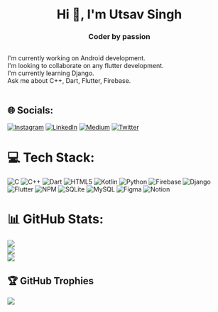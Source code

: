 <h1 align="center">Hi 👋, I'm Utsav Singh</h1>
<h3 align="center">Coder by passion</h3>

##
I'm currently working on Android development.<br>I'm looking to collaborate on any flutter development.<br>I'm currently learning Django.<br>Ask me about C++, Dart, Flutter, Firebase.<br><br>


## 🌐 Socials:
[![Instagram](https://img.shields.io/badge/Instagram-%23E4405F.svg?logo=Instagram&logoColor=white)](https://instagram.com/azutsavv) [![LinkedIn](https://img.shields.io/badge/LinkedIn-%230077B5.svg?logo=linkedin&logoColor=white)](https://linkedin.com/in/utsav-singh-1206ba226) [![Medium](https://img.shields.io/badge/Medium-12100E?logo=medium&logoColor=white)](https://medium.com/@@azutsavv) [![Twitter](https://img.shields.io/badge/Twitter-%231DA1F2.svg?logo=Twitter&logoColor=white)](https://twitter.com/azutsavv) 

# 💻 Tech Stack:
![C](https://img.shields.io/badge/c-%2300599C.svg?style=plastic&logo=c&logoColor=white) ![C++](https://img.shields.io/badge/c++-%2300599C.svg?style=plastic&logo=c%2B%2B&logoColor=white) ![Dart](https://img.shields.io/badge/dart-%230175C2.svg?style=plastic&logo=dart&logoColor=white) ![HTML5](https://img.shields.io/badge/html5-%23E34F26.svg?style=plastic&logo=html5&logoColor=white) ![Kotlin](https://img.shields.io/badge/kotlin-%230095D5.svg?style=plastic&logo=kotlin&logoColor=white) ![Python](https://img.shields.io/badge/python-3670A0?style=plastic&logo=python&logoColor=ffdd54) ![Firebase](https://img.shields.io/badge/firebase-%23039BE5.svg?style=plastic&logo=firebase) ![Django](https://img.shields.io/badge/django-%23092E20.svg?style=plastic&logo=django&logoColor=white) ![Flutter](https://img.shields.io/badge/Flutter-%2302569B.svg?style=plastic&logo=Flutter&logoColor=white) ![NPM](https://img.shields.io/badge/NPM-%23000000.svg?style=plastic&logo=npm&logoColor=white) ![SQLite](https://img.shields.io/badge/sqlite-%2307405e.svg?style=plastic&logo=sqlite&logoColor=white) ![MySQL](https://img.shields.io/badge/mysql-%2300f.svg?style=plastic&logo=mysql&logoColor=white) 	![Figma](https://img.shields.io/badge/figma-%23F24E1E.svg?style=plastic&logo=figma&logoColor=white) ![Notion](https://img.shields.io/badge/Notion-%23000000.svg?style=plastic&logo=notion&logoColor=white)
# 📊 GitHub Stats:
![](https://github-readme-stats.vercel.app/api?username=azutsavv&theme=merko&hide_border=false&include_all_commits=true&count_private=true)<br/>
![](https://github-readme-streak-stats.herokuapp.com/?user=azutsavv&theme=merko&hide_border=false)<br/>
![](https://github-readme-stats.vercel.app/api/top-langs/?username=azutsavv&theme=merko&hide_border=false&include_all_commits=true&count_private=true&layout=compact)

## 🏆 GitHub Trophies
![](https://github-profile-trophy.vercel.app/?username=azutsavv&theme=radical&no-frame=true&no-bg=false&margin-w=4)

